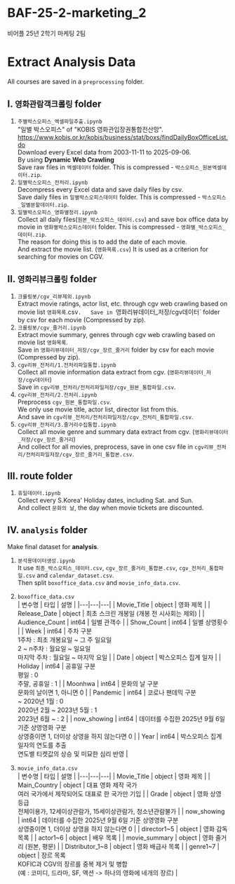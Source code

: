 # BAF-25-2-marketing_2
비어플 25년 2학기 마케팅 2팀


# Extract Analysis Data
All courses are saved in a `preprocessing` folder.

## I. `영화관람객크롤링` folder
1. `주별박스오피스_엑셀파일추출.ipynb`  
"일별 박스오피스" of "KOBIS 영화관입장권통합전산망".  
https://www.kobis.or.kr/kobis/business/stat/boxs/findDailyBoxOfficeList.do  
Download every Excel data from 2003-11-11 to 2025-09-06.  
By using **Dynamic Web Crawling**  
Save raw files in `엑셀데이터` folder. This is compressed - `박스오피스_원본엑셀데이터.zip`.  
2. `일별박스오피스_전처리.ipynb`  
Decompress every Excel data and save daily files by csv.  
Save daily files in `일별박스오피스데이터` folder. This is compressed - `박스오피스_일별분할데이터.zip`.  
3. `일별박스오피스_영화별정리.ipynb`  
Collect all daily files(`원본_박스오피스_데이터.csv`) and save box office data by movie in   `영화별박스오피스데이터` folder. This is compressed - `영화별_박스오피스_데이터.zip`.  
The reason for doing this is to add the date of each movie.  
And extract the movie list. (`영화목록.csv`) It is used as a criterion for searching for movies on CGV.  

## II. `영화리뷰크롤링` folder
1. `크롤링봇/cgv_리뷰제외.ipynb`  
Extract movie ratings, actor list, etc. through cgv web crawling based on movie list `영화목록`.csv`.  
Save in `영화리뷰데이터_저장/cgv데이터` folder by csv for each movie (Compressed by zip).  
2. `크롤링봇/cgv_줄거리.ipynb`  
Extract movie summary, genres through cgv web crawling based on movie list `영화목록`.  
Save in `영화리뷰데이터_저장/cgv_장르_줄거리` folder by csv for each movie (Compressed by zip).  
3. `cgv리뷰_전처리/1.전처리파일통합.ipynb`  
Collect all movie information data extract from cgv. (`영화리뷰데이터_저장/cgv데이터`)  
Save in `cgv리뷰_전처리/전처리파일저장/cgv_원본_통합파일.csv`.  
4. `cgv리뷰_전처리/2.전처리.ipynb`  
Preprocess `cgv_원본_통합파일.csv`.  
We only use movie title, actor list, director list from this.  
And save in `cgv리뷰_전처리/전처리파일저장/cgv_전처리_통합파일.csv`.  
5. `cgv리뷰_전처리/3.줄거리수집통합.ipynb`  
Collect all movie genre and summary data extract from cgv. (`영화리뷰데이터_저장/cgv_장르_줄거리`)  
And collect for all movies, preprocess, save in one csv file in `cgv리뷰_전처리/전처리파일저장/cgv_장르_줄거리_통합본.csv`.

## III. route folder
1. `휴일데이터.ipynb`  
Collect every S.Korea' Holiday dates, including Sat. and Sun.  
And collect `문화의 날`, the day when movie tickets are discounted.  

## IV. `analysis` folder
Make final dataset for **analysis**.  
1. `분석용데이터생성.ipynb`  
It use `최종_박스오피스_데이터.csv`, `cgv_장르_줄거리_통합본.csv`, `cgv_전처리_통합파일.csv` and `calendar_dataset.csv`.  
Then split `boxoffice_data.csv` and `movie_info_data.csv`.  

2. `boxoffice_data.csv`  
| 변수명 | 타입 | 설명 |
|---|---|---|
| Movie_Title | object | 영화 제목 |
| Release_Date | object | 최초 스크린 개봉일 (개봉 전 시사회는 제외) |
| Audience_Count | int64 | 일별 관객수 |
| Show_Count | int64 | 일별 상영횟수 |
| Week | int64 | 주차 구분<br>1주차 : 최초 개봉요일 ~ 그 주 일요일<br>2 ~ n주차 : 월요일 ~ 일요일<br>마지막 주차 : 월요일 ~ 마지막 요일 |
| Date | object | 박스오피스 집계 일자 |
| Holiday | int64 | 공휴일 구분<br>평일 : 0<br>주말, 공휴일 : 1 |
| Moonhwa | int64 | 문화의 날 구분<br>문화의 날이면 1, 아니면 0 |
| Pandemic | int64 | 코로나 팬데믹 구분<br>~ 2020년 1월 : 0<br>2020년 2월 ~ 2023년 5월 : 1<br>2023년 6월 ~ : 2 |
| now_showing | int64 | 데이터를 수집한 2025년 9월 6일 기준 상영영화 구분<br>상영중이면 1, 더이상 상영을 하지 않는다면 0 |
| Year | int64 | 박스오피스 집계 일자의 연도를 추출<br>연도별 티켓값의 상승 및 미묘한 심리 반영 |  
3. `movie_info_data.csv`  
| 변수명 | 타입 | 설명 |
|---|---|---|
| Movie_Title | object | 영화 제목 |
| Main_Country | object | 대표 영화 제작 국가<br>여러 국가에서 제작되어도 대표로 한 국가만 기입 |
| Grade | object | 영화 상영 등급<br>전체이용가, 12세이상관람가, 15세이상관람가, 청소년관람불가 |
| now_showing | int64 | 데이터를 수집한 2025년 9월 6일 기준 상영영화 구분<br>상영중이면 1, 더이상 상영을 하지 않는다면 0 |
| director1~5 | object | 영화 감독 목록 |
| actor1~6 | object | 배우 목록 |
| movie_summary | object | 영화 줄거리 (원본, 평문) |
| Distributor_1~8 | object | 영화 배급사 목록 |
| genre1~7 | object | 장르 목록<br>KOFIC과 CGV의 장르를 중복 제거 및 병합<br>(예 : 코미디, 드라마, SF, 액션 -> 하나의 영화에 네개의 장르) |  